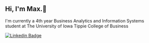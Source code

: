 ## Hi, I'm Max.👋
I'm currently a 4th year Business Analytics and Information Systems student at The University of Iowa Tippie College of Business

[![Linkedin Badge](https://img.shields.io/badge/-LinkedIn-0e76a8?style=flat-square&logo=Linkedin&logoColor=white)](https://linkedin.com/in/maxenabnit)
